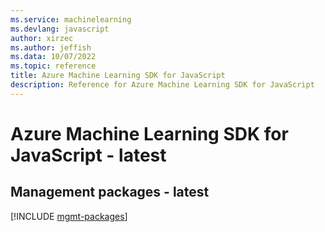 ```yaml
---
ms.service: machinelearning
ms.devlang: javascript
author: xirzec
ms.author: jeffish
ms.data: 10/07/2022
ms.topic: reference
title: Azure Machine Learning SDK for JavaScript
description: Reference for Azure Machine Learning SDK for JavaScript
---
```

# Azure Machine Learning SDK for JavaScript - latest

## Management packages - latest
[!INCLUDE [mgmt-packages](machine-learning-mgmt-index.md)]